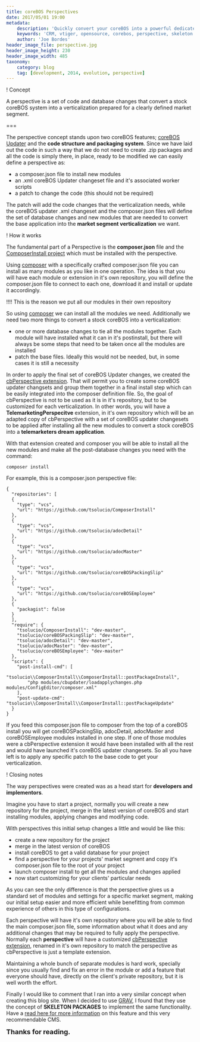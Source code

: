 ```yaml
---
title: coreBOS Perspectives
date: 2017/05/01 19:00
metadata:
    description: 'Quickly convert your coreBOS into a powerful dedicated market segment verticalization.'
    keywords: 'CRM, vtiger, opensource, corebos, perspective, skeleton'
    author: 'Joe Bordes'
header_image_file: perspective.jpg
header_image_height: 230
header_image_width: 485
taxonomy:
    category: blog
    tag: [development, 2014, evolution, perspective]
---
```


 ! Concept

A perspective is a set of code and database changes that convert a stock coreBOS system into a verticalization prepared for a clearly defined market segment.

===

The perspective concept stands upon two coreBOS features; [coreBOS Updater](../corebos-updater2) and the **code structure and packaging system**. Since we have laid out the code in such a way that we do not need to create .zip packages and all the code is simply there, in place, ready to be modified we can easily define a perspective as:

  * a composer.json file to install new modules
  * an .xml coreBOS Updater changeset file and it's associated worker scripts
  * a patch to change the code (this should not be required)

The patch will add the code changes that the verticalization needs, while the coreBOS updater .xml changeset and the composer.json files will define the set of database changes and new modules that are needed to convert the base application into the **market segment verticalization** we want.

 ! How it works

The fundamental part of a Perspective is the **composer.json** file and the [ComposerInstall project](https://github.com/tsolucio/ComposerInstall) which must be installed with the perspective.

Using [composer](https://getcomposer.org/) with a specifically crafted composer.json file you can install as many modules as you like in one operation. The idea is that you will have each module or extension in it's own repository, you will define the composer.json file to connect to each one, download it and install or update it accordingly.

 !!!! This is the reason we put all our modules in their own repository

So using [composer](https://getcomposer.org/) we can install all the modules we need. Additionally we need two more things to convert a stock coreBOS into a verticalization:

  * one or more database changes to tie all the modules together. Each module will have installed what it can in it's postinstall, but there will always be some steps that need to be taken once all the modules are installed
  * patch the base files. Ideally this would not be needed, but, in some cases it is still a necessity

In order to apply the final set of coreBOS Updater changes, we created the [cbPerspective extension](https://github.com/tsolucio/cbPerspectiveCS). That will permit you to create some coreBOS updater changsets and group them together in a final install step which can be easily integrated into the composer definition file. So, the goal of cbPerspective is not to be used as it is in it's repository, but to be customized for each verticalization. In other words, you will have a **TelemarketingPerspecitve** extension, in it's own repository which will be an adapted copy of cbPerspective with a set of coreBOS updater changesets to be applied after installing all the new modules to convert a stock coreBOS into a **telemarketers dream application**.

With that extension created and composer you will be able to install all the new modules and make all the post-database changes you need with the command:

```
composer install
```

For example, this is a composer.json perspective file:

```
{
  "repositories": [
  {
    "type": "vcs",
    "url": "https://github.com/tsolucio/ComposerInstall"
  },
  {
    "type": "vcs",
    "url": "https://github.com/tsolucio/adocDetail"
  },
  {
    "type": "vcs",
    "url": "https://github.com/tsolucio/adocMaster"
  },
  {
    "type": "vcs",
    "url": "https://github.com/tsolucio/coreBOSPackingSlip"
  },
  {
    "type": "vcs",
    "url": "https://github.com/tsolucio/coreBOSEmployee"
  },
  {
    "packagist": false
  }
  ],
  "require": {
    "tsolucio/ComposerInstall": "dev-master",
    "tsolucio/coreBOSPackingSlip": "dev-master",
    "tsolucio/adocDetail": "dev-master",
    "tsolucio/adocMaster": "dev-master",
    "tsolucio/coreBOSEmployee": "dev-master"
  },
  "scripts": {
    "post-install-cmd": [
        "tsolucio\\ComposerInstall\\ComposerInstall::postPackageInstall",
        "php modules/cbupdater/loadapplychanges.php modules/ConfigEditor/composer.xml"
    ],
    "post-update-cmd": "tsolucio\\ComposerInstall\\ComposerInstall::postPackageUpdate"
  }
}
```

If you feed this composer.json file to composer from the top of a coreBOS install you will get coreBOSPackingSlip, adocDetail, adocMaster and coreBOSEmployee modules installed in one step. If one of those modules were a cbPerspective extension it would have been installed with all the rest and would have launched it's coreBOS updater changesets. So all you have left is to apply any specific patch to the base code to get your verticalization.

 ! Closing notes

The way perspectives were created was as a head start for **developers and implementors**.

Imagine you have to start a project, normally you will create a new repository for the project, merge in the latest version of coreBOS and start installing modules, applying changes and modifying code.

With perspectives this initial setup  changes a little and would be like this:

  * create a new repository for the project
  * merge in the latest version of coreBOS
  * install coreBOS to get a valid database for your project
  * find a perspective for your projects' market segment and copy it's composer.json file to the root of your project
  * launch composer install to get all the modules and changes applied
  * now start customizing for your clients' particular needs

As you can see the only difference is that the perspective gives us a standard set of modules and settings for a specific market segment, making our initial setup easier and more efficient while benefitting from common experience of others in this type of configurations.

Each perspective will have it's own repository where you will be able to find the main composer.json file, some information about what it does and any additional changes that may be required to fully apply the perspective. Normally each **perspective** will have a customized [cbPerspective extension](https://github.com/tsolucio/cbPerspectiveCS), renamed in it's own repository to match the perspective as cbPerspective is just a template extension.

Maintaining a whole bunch of separate modules is hard work, specially since you usually find and fix an error in the module or add a feature that everyone should have, directly on the client's private repository, but it is well worth the effort.

Finally I would like to comment that I ran into a very similar concept when creating this blog site. When I decided to use [GRAV](https://getgrav.org), I found that they use the concept of **SKELETON PACKAGES** to implement the same functionality. Have a [read here for more information](https://getgrav.org/downloads/skeletons) on this feature and this very recommendable CMS.

**<span style="font-size:large">Thanks for reading.</span>**

